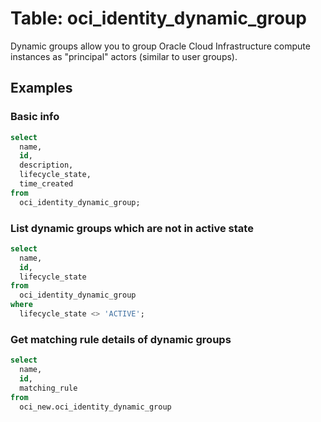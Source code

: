 # Table: oci_identity_dynamic_group

Dynamic groups allow you to group Oracle Cloud Infrastructure compute instances as "principal" actors (similar to user groups).

## Examples

### Basic info

```sql
select
  name,
  id,
  description,
  lifecycle_state,
  time_created
from
  oci_identity_dynamic_group;
```


### List dynamic groups which are not in active state

```sql
select
  name,
  id,
  lifecycle_state
from
  oci_identity_dynamic_group
where
  lifecycle_state <> 'ACTIVE';
```


### Get matching rule details of dynamic groups

```sql
select
  name,
  id,
  matching_rule
from
  oci_new.oci_identity_dynamic_group
```